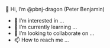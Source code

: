 👋 Hi, I’m @pbnj-dragon (Peter Benjamin)

- 👀 I’m interested in ...
- 🌱 I’m currently learning ...
- 💞️ I’m looking to collaborate on ...
- 📫 How to reach me ...

<!---
pbnj-dragon/pbnj-dragon is a ✨ special ✨ repository because its `README.md` (this file) appears on your GitHub profile.
You can click the Preview link to take a look at your changes.
--->
